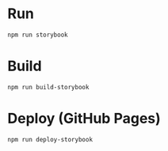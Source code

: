# Run

```shell
npm run storybook
```

# Build

```shell
npm run build-storybook
```

# Deploy (GitHub Pages)

```shell
npm run deploy-storybook
```